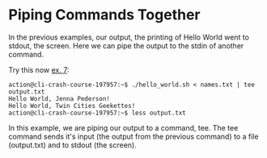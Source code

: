 # Piping Commands Together

In the previous examples, our output, the printing of Hello World went to stdout, the screen. Here we can pipe the output to the stdin of another command.

Try this now [ex. 7](example7):
```
action@cli-crash-course-197957:~$ ./hello_world.sh < names.txt | tee output.txt
Hello World, Jenna Pederson!
Hello World, Twin Cities Geekettes!
action@cli-crash-course-197957:~$ less output.txt
```

In this example, we are piping our output to a command, tee. The tee command sends it's input (the output from the previous command) to a file (output.txt) and to stdout (the screen).